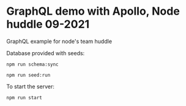 # GraphQL demo with Apollo, Node huddle 09-2021

GraphQL example for node's team huddle

Database provided with seeds:

```batch
npm run schema:sync

npm run seed:run
```

To start the server:

```batch
npm run start
```
